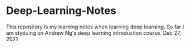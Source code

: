 # Deep-Learning-Notes
This repository is my learning notes when learning deep learning. So far I am styduing on Andrew Ng's deep learning introduction course.
Dec 27, 2021